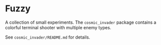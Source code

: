 # Fuzzy

A collection of small experiments. The `cosmic_invader` package contains a colorful terminal shooter with multiple enemy types.

See `cosmic_invader/README.md` for details.

